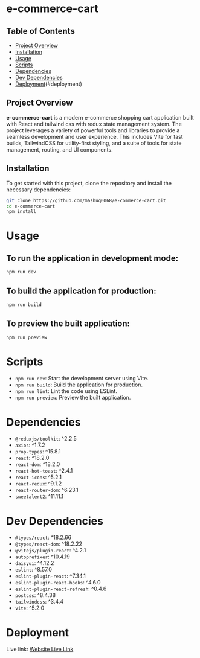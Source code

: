 # e-commerce-cart

## Table of Contents

- [Project Overview](#project-overview)
- [Installation](#installation)
- [Usage](#usage)
- [Scripts](#scripts)
- [Dependencies](#dependencies)
- [Dev Dependencies](#dev-dependencies)
- [Deployment](#)(#deployment)

## Project Overview

**e-commerce-cart** is a modern e-commerce shopping cart application built with React and tailwind css with redux state management system. The project leverages a variety of powerful tools and libraries to provide a seamless development and user experience. This includes Vite for fast builds, TailwindCSS for utility-first styling, and a suite of tools for state management, routing, and UI components.

## Installation

To get started with this project, clone the repository and install the necessary dependencies:

```bash
git clone https://github.com/mashuq0068/e-commerce-cart.git
cd e-commerce-cart
npm install
```
# Usage

## To run the application in development mode:

```bash
npm run dev
```
## To build the application for production:

```bash
npm run build
```
## To preview the built application:

```bash
npm run preview

```
# Scripts

- `npm run dev`: Start the development server using Vite.
- `npm run build`: Build the application for production.
- `npm run lint`: Lint the code using ESLint.
- `npm run preview`: Preview the built application.

# Dependencies

- `@reduxjs/toolkit`: ^2.2.5
- `axios`: ^1.7.2
- `prop-types`: ^15.8.1
- `react`: ^18.2.0
- `react-dom`: ^18.2.0
- `react-hot-toast`: ^2.4.1
- `react-icons`: ^5.2.1
- `react-redux`: ^9.1.2
- `react-router-dom`: ^6.23.1
- `sweetalert2`: ^11.11.1

# Dev Dependencies

- `@types/react`: ^18.2.66
- `@types/react-dom`: ^18.2.22
- `@vitejs/plugin-react`: ^4.2.1
- `autoprefixer`: ^10.4.19
- `daisyui`: ^4.12.2
- `eslint`: ^8.57.0
- `eslint-plugin-react`: ^7.34.1
- `eslint-plugin-react-hooks`: ^4.6.0
- `eslint-plugin-react-refresh`: ^0.4.6
- `postcss`: ^8.4.38
- `tailwindcss`: ^3.4.4
- `vite`: ^5.2.0

# Deployment
Live link: [Website Live Link](https://e-commerce-cart-olive.vercel.app/)
